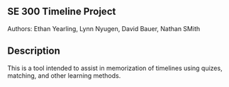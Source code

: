 ## SE 300 Timeline Project

Authors: Ethan Yearling, Lynn Nyugen, David Bauer, Nathan SMith

## Description

This is a tool intended to assist in memorization of timelines using quizes, matching, and other learning methods.
